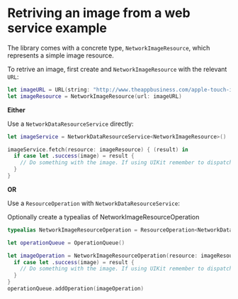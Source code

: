# Retriving an image from a web service example

The library comes with a concrete type, `NetworkImageResource`, which represents a simple image resource.

To retrive an image, first create and `NetworkImageResource` with the relevant `URL`: 

```swift
let imageURL = URL(string: "http://www.theappbusiness.com/apple-touch-icon-180x180.png")!
let imageResource = NetworkImageResource(url: imageURL)
```

**Either**

Use a `NetworkDataResourceService` directly:

```swift
let imageService = NetworkDataResourceService<NetworkImageResource>()
```

```swift
imageService.fetch(resource: imageResource) { (result) in
  if case let .success(image) = result {
    // Do something with the image. If using UIKit remember to dispatch to the main thread.
  }
}
```

**OR**

Use a `ResourceOperation` with `NetworkDataResourceService`:

Optionally create a typealias of NetworkImageResourceOperation

```swift
typealias NetworkImageResourceOperation = ResourceOperation<NetworkDataResourceService<NetworkImageResource>>
```

```swift
let operationQueue = OperationQueue()
```

```swift
let imageOperation = NetworkImageResourceOperation(resource: imageResource) { [weak self] _, result in
  if case let .success(image) = result {
    // Do something with the image. If using UIKit remember to dispatch to the main thread.
  }
}
operationQueue.addOperation(imageOperation)
```
